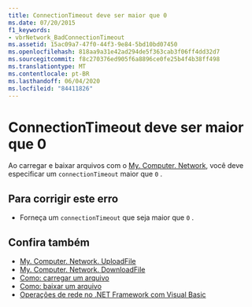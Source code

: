 ```yaml
---
title: ConnectionTimeout deve ser maior que 0
ms.date: 07/20/2015
f1_keywords:
- vbrNetwork_BadConnectionTimeout
ms.assetid: 15ac09a7-47f0-44f3-9e84-5bd10bd07450
ms.openlocfilehash: 818aa9a31e42ad294de5f363cab3f06ff4dd32d7
ms.sourcegitcommit: f8c270376ed905f6a8896ce0fe25b4f4b38ff498
ms.translationtype: MT
ms.contentlocale: pt-BR
ms.lasthandoff: 06/04/2020
ms.locfileid: "84411826"
---
```

# <a name="the-connectiontimeout-must-be-greater-than-0"></a>ConnectionTimeout deve ser maior que 0
Ao carregar e baixar arquivos com o [My. Computer. Network](xref:Microsoft.VisualBasic.Devices.Network), você deve especificar um `connectionTimeout` maior que `0` .  
  
## <a name="to-correct-this-error"></a>Para corrigir este erro  
  
- Forneça um `connectionTimeout` que seja maior que `0` .  
  
## <a name="see-also"></a>Confira também

- [My. Computer. Network. UploadFile](xref:Microsoft.VisualBasic.Devices.Network.UploadFile%2A)
- [My. Computer. Network. DownloadFile](xref:Microsoft.VisualBasic.Devices.Network.DownloadFile%2A)
- [Como: carregar um arquivo](../developing-apps/programming/computer-resources/how-to-upload-a-file.md)
- [Como: baixar um arquivo](../developing-apps/programming/computer-resources/how-to-download-a-file.md)
- [Operações de rede no .NET Framework com Visual Basic](https://docs.microsoft.com/previous-versions/visualstudio/visual-studio-2010/ms172756(v=vs.100))
